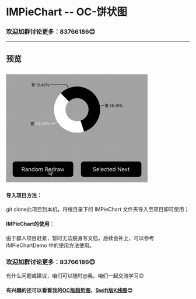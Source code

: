# IMPieChart -- OC-饼状图
### 欢迎加群讨论更多：83766186😊
---

## 预览
![预览](https://github.com/GitHub-Life/IMPieChart/raw/master/Picture/composite_demo.gif)
---
#### 导入项目方法：
git clone此项目到本机，将根目录下的 IMPieChart 文件夹导入至项目即可使用；
#### IMPieChart的使用：
由于鄙人项目赶紧，暂时无法脱身写文档，后续会补上，可以参考 IMPieChartDemo 中的使用方法使用。

### 欢迎加群讨论更多：83766186😊
有什么问题或建议，咱们可以随时@我，咱们一起交流学习😊

#### 有兴趣的还可以看看我的[OC版趋势图](https://github.com/GitHub-Life/IMChart)、[Swift版K线图](https://github.com/GitHub-Life/IMKLine)😊
